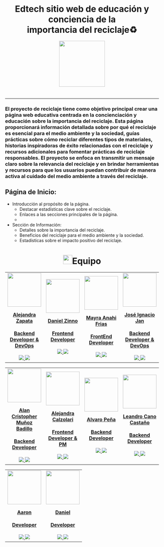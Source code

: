 <div align="center">
  <h1>Edtech sitio web de educación y conciencia de la importancia del reciclaje♻</h1>
  <img width="150" style="margin-bottom: 1.5rem" src="public/Images/logoPanel.png" />
</div>

---
### El proyecto de reciclaje tiene como objetivo principal crear una página web educativa centrada en la concienciación y educación sobre la importancia del reciclaje. Esta página proporcionará información detallada sobre por qué el reciclaje es esencial para el medio ambiente y la sociedad, guías prácticas sobre cómo reciclar diferentes tipos de materiales, historias inspiradoras de éxito relacionadas con el reciclaje y recursos adicionales para fomentar prácticas de reciclaje responsables. El proyecto se enfoca en transmitir un mensaje claro sobre la relevancia del reciclaje y en brindar herramientas y recursos para que los usuarios puedan contribuir de manera activa al cuidado del medio ambiente a través del reciclaje.

## Página de Inicio:

* Introducción al propósito de la página.
  * Destacar estadísticas clave sobre el reciclaje.
  * Enlaces a las secciones principales de la página.
  * 
* Sección de Información:
  * Detalles sobre la importancia del reciclaje.
  * Beneficios del reciclaje para el medio ambiente y la sociedad.
  * Estadísticas sobre el impacto positivo del reciclaje.

<h1 align="center"> 
<img src="https://media1.giphy.com/media/gF2m2JOyGReppog8hU/giphy.gif" width="30px">Equipo
</h1>

<table>
  <tr>
    <td>
      <div align="center">
        <a href="https://www.linkedin.com/in/alejandrazapatap/" target="_blank" rel="author">
          <img width="110" src="https://media.licdn.com/dms/image/C4D03AQGSE3zGLNuitg/profile-displayphoto-shrink_200_200/0/1645888079340?e=1701907200&v=beta&t=otsZUY8Kzi0OiRSVLYFWiixa5x-XIkazEEGq9EH8HEk"/>
        </a>
        <a href="https://www.linkedin.com/in/alejandrazapatap/" target="_blank" rel="author">
          <h4 style="margin-top: 1rem;">Alejandra Zapata</h4>
          <h4 style="margin-top: 1rem;">Backend Developer & DevOps</h4>
        </a>
        <a href="https://github.com/alejandrazapatap" target="_blank">
          <img src="https://img.shields.io/static/v1?style=for-the-badge&message=GitHub&color=172B4D&logo=GitHub&logoColor=FFFFFF&label="/>
        </a>
        <a href="https://www.linkedin.com/in/alejandrazapatap/" target="_blank">
          <img src="https://img.shields.io/badge/linkedin%20-%230077B5.svg?&style=for-the-badge&logo=linkedin&logoColor=white"/>
        </a>
      </div>
    </td>
    <td>
      <div align="center">
        <a href="https://www.linkedin.com/in/daniel-zinno/" target="_blank" rel="author">
          <img width="110" src="https://media.licdn.com/dms/image/D4D35AQGSsclzbfbVSg/profile-framedphoto-shrink_200_200/0/1688407879854?e=1697227200&v=beta&t=mSp-bcXMaG311Abw0gbvYplJEuZ1dvWW_NdjZQPvzVA"/>
        </a>
        <a href="https://github.com/danielzinnoprogramador" target="_blank" rel="author">
          <h4 style="margin-top: 1rem;">Daniel Zinno</h4>
          <h4 style="margin-top: 1rem;">Frontend Developer</h4>
        </a>
        <a href="https://github.com/danielzinnoprogramado" target="_blank">
          <img src="https://img.shields.io/static/v1?style=for-the-badge&message=GitHub&color=172B4D&logo=GitHub&logoColor=FFFFFF&label="/>
        </a>
        <a href="https://www.linkedin.com/in/daniel-zinno/" target="_blank">
          <img src="https://img.shields.io/badge/linkedin%20-%230077B5.svg?&style=for-the-badge&logo=linkedin&logoColor=white"/>
        </a>
      </div>
    </td>
    <td>
      <div align="center">
        <a href="https://www.linkedin.com/in/mayra-anahi-frias/" target="_blank" rel="author">
          <img width="110" src="https://avatars.githubusercontent.com/u/91628860?v=4"/>
        </a>
        <a href="https://github.com/MFrias1" target="_blank" rel="author">
          <h4 style="margin-top: 1rem;">Mayra Anahi Frias</h4>
          <h4 style="margin-top: 1rem;">FrontEnd Developer</h4>
        </a>
        <a href="https://github.com/MFrias1" target="_blank">
          <img src="https://img.shields.io/static/v1?style=for-the-badge&message=GitHub&color=172B4D&logo=GitHub&logoColor=FFFFFF&label="/>
        </a>
        <a href="https://www.linkedin.com/in/mayra-anahi-frias/" target="_blank">
          <img src="https://img.shields.io/badge/linkedin%20-%230077B5.svg?&style=for-the-badge&logo=linkedin&logoColor=white"/>
        </a>
      </div>
    </td>
    <td>
      <div align="center">
        <a href="https://www.linkedin.com/in/jos%C3%A9-jan-0583601b9/" target="_blank" rel="author">
          <img width="110" src="https://media.licdn.com/dms/image/D4D03AQHjwVw1Rr1sgQ/profile-displayphoto-shrink_200_200/0/1679258772975?e=1701907200&v=beta&t=chN4Ni2iEcsvw7uYi1lRZBabKnFxAlnIWNJzq43LIlk"/>
        </a>
        <a href="https://www.linkedin.com/in/jos%C3%A9-jan-0583601b9/" target="_blank" rel="author">
          <h4 style="margin-top: 1rem;">José Ignacio Jan</h4>
          <h4 style="margin-top: 1rem;">Backend Developer & DevOps</h4>
        </a>
        <a href="https://github.com/JoseJan21" target="_blank">
          <img src="https://img.shields.io/static/v1?style=for-the-badge&message=GitHub&color=172B4D&logo=GitHub&logoColor=FFFFFF&label="/>
        </a>
        <a href="https://www.linkedin.com/in/jos%C3%A9-jan-0583601b9/" target="_blank">
          <img src="https://img.shields.io/badge/linkedin%20-%230077B5.svg?&style=for-the-badge&logo=linkedin&logoColor=white"/>
        </a>
      </div>
    </td>
  </tr>
</table>

<table>
  <tr>
    <td>
      <div align="center">
        <a href="https://www.linkedin.com/in/almubadev/" target="_blank" rel="author">
          <img width="110" src="https://avatars.githubusercontent.com/u/98651071?v=4"/>
        </a>
        <a href="https://www.linkedin.com/in/almubadev/" target="_blank" rel="author">
          <h4 style="margin-top: 1rem;">Alan Cristopher Muñoz Badillo</h4>
          <h4 style="margin-top: 1rem;">Backend Developer</h4>
        </a>
        <a href="https://github.com/almubaDev" target="_blank">
          <img src="https://img.shields.io/static/v1?style=for-the-badge&message=GitHub&color=172B4D&logo=GitHub&logoColor=FFFFFF&label="/>
        </a>
        <a href="https://www.linkedin.com/in/almubadev/" target="_blank">
          <img src="https://img.shields.io/badge/linkedin%20-%230077B5.svg?&style=for-the-badge&logo=linkedin&logoColor=white"/>
        </a>
      </div>
    </td>
    <td>
      <div align="center">
        <a href="https://github.com/AleCalzo" target="_blank" rel="author">
          <img width="110" src="https://media.licdn.com/dms/image/C4D03AQHW6_bU5IfY9A/profile-displayphoto-shrink_200_200/0/1643643655209?e=1701907200&v=beta&t=ASut-5n3L6d8UwAngfzBi9o4OwcOW8U8OF4kE9YvYFg"/>
        </a>
        <a href="https://github.com/scarolayton" target="_blank" rel="author">
          <h4 style="margin-top: 1rem;">Alejandra Calzolari</h4>
          <h4 style="margin-top: 1rem;">Frontend Developer & PM</h4>
        </a>
        <a href="https://github.com/AleCalzo" target="_blank">
          <img src="https://img.shields.io/static/v1?style=for-the-badge&message=GitHub&color=172B4D&logo=GitHub&logoColor=FFFFFF&label="/>
        </a>
        <a href="https://www.linkedin.com/in/alejandra-calzolari/" target="_blank">
          <img src="https://img.shields.io/badge/linkedin%20-%230077B5.svg?&style=for-the-badge&logo=linkedin&logoColor=white"/>
        </a>
      </div>
    </td>
    <td>
      <div align="center">
        <a href="https://github.com/aalvaropc" target="_blank" rel="author">
          <img width="110" src="https://media.licdn.com/dms/image/D4E35AQG0Wqn0AUs8Fg/profile-framedphoto-shrink_200_200/0/1691818049473?e=1697223600&v=beta&t=Li0qkw2FS0xeDnTXxJBamRfgnQcLJLTmTO9OADBL8Tw"/>
        </a>
        <a href="https://github.com/cric992010" target="_blank" rel="author">
          <h4 style="margin-top: 1rem;">Alvaro Peña</h4>
          <h4 style="margin-top: 1rem;">Backend Developer</h4>
        </a>
        <a href="https://github.com/aalvaropc" target="_blank">
          <img src="https://img.shields.io/static/v1?style=for-the-badge&message=GitHub&color=172B4D&logo=GitHub&logoColor=FFFFFF&label="/>
        </a>
        <a href="https://www.linkedin.com/in/aalvarop-pe/" target="_blank">
          <img src="https://img.shields.io/badge/linkedin%20-%230077B5.svg?&style=for-the-badge&logo=linkedin&logoColor=white"/>
        </a>
      </div>
    </td>
    <td>
      <div align="center">
        <a href="https://github.com/LeanCano" target="_blank" rel="author">
          <img width="110" src="https://media.licdn.com/dms/image/C5603AQF63qqCZnlfFA/profile-displayphoto-shrink_200_200/0/1594666436901?e=1701907200&v=beta&t=zo0G2-gPPX1WMCXNOZ9UBUdV_HCzhS_FM-WYHxy8_SQ"/>
        </a>
        <a href="https://www.linkedin.com/in/Leandrocanoc/" target="_blank" rel="author">
          <h4 style="margin-top: 1rem;">Leandro Cano Castaño</h4>
          <h4 style="margin-top: 1rem;">Backend Developer</h4>
        </a>
        <a href="https://github.com/LeanCano" target="_blank">
          <img src="https://img.shields.io/static/v1?style=for-the-badge&message=GitHub&color=172B4D&logo=GitHub&logoColor=FFFFFF&label="/>
        </a>
        <a href="https://www.linkedin.com/in/Leandrocanoc/" target="_blank">
          <img src="https://img.shields.io/badge/linkedin%20-%230077B5.svg?&style=for-the-badge&logo=linkedin&logoColor=white"/>
        </a>
      </div>
    </td>
  </tr>
</table>

<table>
  <tr>
    <td>
      <div align="center">
        <a href="https://www.linkedin.com/in/alejandrazapatap/" target="_blank" rel="author">
          <img width="110" src="#"/>
        </a>
        <a href="https://www.linkedin.com/in/alejandrazapatap/" target="_blank" rel="author">
          <h4 style="margin-top: 1rem;">Aaron</h4>
          <h4 style="margin-top: 1rem;">Developer</h4>
        </a>
        <a href="https://github.com/alejandrazapatap" target="_blank">
          <img src="https://img.shields.io/static/v1?style=for-the-badge&message=GitHub&color=172B4D&logo=GitHub&logoColor=FFFFFF&label="/>
        </a>
        <a href="https://www.linkedin.com/in/alejandrazapatap/" target="_blank">
          <img src="https://img.shields.io/badge/linkedin%20-%230077B5.svg?&style=for-the-badge&logo=linkedin&logoColor=white"/>
        </a>
      </div>
    </td>
    <td>
      <div align="center">
        <a href="https://github.com/alejandrazapatap" target="_blank" rel="author">
          <img width="110" src="#"/>
        </a>
        <a href="https://github.com/alejandrazapatap" target="_blank" rel="author">
          <h4 style="margin-top: 1rem;">Daniel</h4>
          <h4 style="margin-top: 1rem;">Developer</h4>
        </a>
        <a href="https://github.com/alejandrazapatap" target="_blank">
          <img src="https://img.shields.io/static/v1?style=for-the-badge&message=GitHub&color=172B4D&logo=GitHub&logoColor=FFFFFF&label="/>
        </a>
        <a href="https://www.linkedin.com/in/alejandrazapatap/" target="_blank">
          <img src="https://img.shields.io/badge/linkedin%20-%230077B5.svg?&style=for-the-badge&logo=linkedin&logoColor=white"/>
        </a>
      </div>
    </td>
</table>
